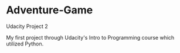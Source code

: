 # Adventure-Game
Udacity Project 2

My first project through Udacity's Intro to Programming course which utilized Python. 
